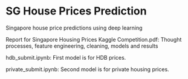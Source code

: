 # SG House Prices Prediction
Singapore house price predictions using deep learning

Report for Singapore Housing Prices Kaggle Competition.pdf: Thought processes, feature engineering, cleaning, models and results

hdb_submit.ipynb: First model is for HDB prices. 

private_submit.ipynb: Second model is for private housing prices.
